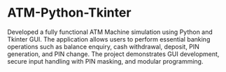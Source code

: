 # ATM-Python-Tkinter
Developed a fully functional ATM Machine simulation using Python and Tkinter GUI. The application allows users to perform essential banking operations such as balance enquiry, cash withdrawal, deposit, PIN generation, and PIN change. The project demonstrates GUI development, secure input handling with PIN masking, and modular programming.

